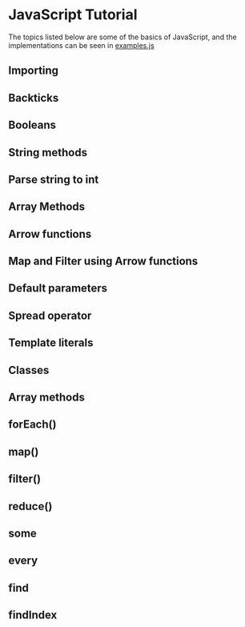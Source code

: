 # JavaScript Tutorial

The topics listed below are some of the basics of JavaScript, and the implementations can be seen in [examples.js](examples.js)

## Importing

## Backticks

## Booleans

## String methods

## Parse string to int

## Array Methods

## Arrow functions

## Map and Filter using Arrow functions

## Default parameters

## Spread operator

## Template literals

## Classes

## Array methods

## forEach()

## map()

## filter()

## reduce()

## some

## every

## find

## findIndex
